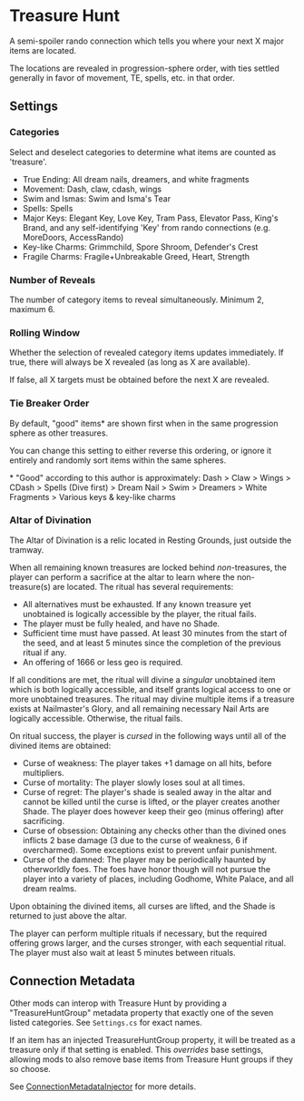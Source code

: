 # Treasure Hunt

A semi-spoiler rando connection which tells you where your next X major items are located.

The locations are revealed in progression-sphere order, with ties settled generally in favor of movement, TE, spells, etc. in that order.

## Settings

### Categories

Select and deselect categories to determine what items are counted as 'treasure'.

- True Ending: All dream nails, dreamers, and white fragments
- Movement: Dash, claw, cdash, wings
- Swim and Ismas: Swim and Isma's Tear
- Spells: Spells
- Major Keys: Elegant Key, Love Key, Tram Pass, Elevator Pass, King's Brand, and any self-identifying 'Key' from rando connections (e.g. MoreDoors, AccessRando)
- Key-like Charms: Grimmchild, Spore Shroom, Defender's Crest
- Fragile Charms: Fragile+Unbreakable Greed, Heart, Strength

### Number of Reveals

The number of category items to reveal simultaneously. Minimum 2, maximum 6.

### Rolling Window

Whether the selection of revealed category items updates immediately. If true, there will always be X revealed (as long as X are available).

If false, all X targets must be obtained before the next X are revealed.

### Tie Breaker Order

By default, "good" items\* are shown first when in the same progression sphere as other treasures.

You can change this setting to either reverse this ordering, or ignore it entirely and randomly sort items within the same spheres.

\* "Good" according to this author is approximately: Dash > Claw > Wings > CDash > Spells (Dive first) > Dream Nail > Swim > Dreamers > White Fragments > Various keys & key-like charms

### Altar of Divination

The Altar of Divination is a relic located in Resting Grounds, just outside the tramway.

When all remaining known treasures are locked behind _non_-treasures, the player can perform a sacrifice at the altar to learn where the non-treasure(s) are located. The ritual has several requirements:

-   All alternatives must be exhausted. If any known treasure yet unobtained is logically accessible by the player, the ritual fails.
-   The player must be fully healed, and have no Shade.
-   Sufficient time must have passed. At least 30 minutes from the start of the seed, and at least 5 minutes since the completion of the previous ritual if any.
-   An offering of 1666 or less geo is required.

If all conditions are met, the ritual will divine a _singular_ unobtained item which is both logically accessible, and itself grants logical access to one or more unobtained treasures. The ritual may divine multiple items if a treasure exists at Nailmaster's Glory, and all remaining necessary Nail Arts are logically accessible. Otherwise, the ritual fails.

On ritual success, the player is _cursed_ in the following ways until all of the divined items are obtained:

-   Curse of weakness: The player takes +1 damage on all hits, before multipliers.
-   Curse of mortality: The player slowly loses soul at all times.
-   Curse of regret: The player's shade is sealed away in the altar and cannot be killed until the curse is lifted, or the player creates another Shade. The player does however keep their geo (minus offering) after sacrificing.
-   Curse of obsession: Obtaining any checks other than the divined ones inflicts 2 base damage (3 due to the curse of weakness, 6 if overcharmed). Some exceptions exist to prevent unfair punishment.
-   Curse of the damned: The player may be periodically haunted by otherworldly foes. The foes have honor though will not pursue the player into a variety of places, including Godhome, White Palace, and all dream realms.

Upon obtaining the divined items, all curses are lifted, and the Shade is returned to just above the altar.

The player can perform multiple rituals if necessary, but the required offering grows larger, and the curses stronger, with each sequential ritual. The player must also wait at least 5 minutes between rituals.

## Connection Metadata

Other mods can interop with Treasure Hunt by providing a "TreasureHuntGroup" metadata property that exactly one of the seven listed categories. See `Settings.cs` for exact names.

If an item has an injected TreasureHuntGroup property, it will be treated as a treasure only if that setting is enabled. This _overrides_ base settings, allowing mods to also remove base items from Treasure Hunt groups if they so choose.

See [ConnectionMetadataInjector](https://github.com/BadMagic100/ConnectionMetadataInjector) for more details.
